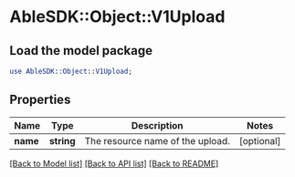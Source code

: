 # AbleSDK::Object::V1Upload

## Load the model package
```perl
use AbleSDK::Object::V1Upload;
```

## Properties
Name | Type | Description | Notes
------------ | ------------- | ------------- | -------------
**name** | **string** | The resource name of the upload. | [optional] 

[[Back to Model list]](../README.md#documentation-for-models) [[Back to API list]](../README.md#documentation-for-api-endpoints) [[Back to README]](../README.md)



